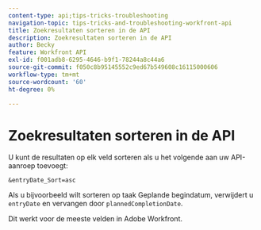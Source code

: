 ```yaml
---
content-type: api;tips-tricks-troubleshooting
navigation-topic: tips-tricks-and-troubleshooting-workfront-api
title: Zoekresultaten sorteren in de API
description: Zoekresultaten sorteren in de API
author: Becky
feature: Workfront API
exl-id: f001adb8-6295-4646-b9f1-78244a8c44a6
source-git-commit: f050c8b95145552c9ed67b549608c16115000606
workflow-type: tm+mt
source-wordcount: '60'
ht-degree: 0%

---
```



# Zoekresultaten sorteren in de API

U kunt de resultaten op elk veld sorteren als u het volgende aan uw API-aanroep toevoegt:

```
&entryDate_Sort=asc
```

Als u bijvoorbeeld wilt sorteren op taak Geplande begindatum, verwijdert u `entryDate` en vervangen door `plannedCompletionDate`.

Dit werkt voor de meeste velden in Adobe Workfront.
